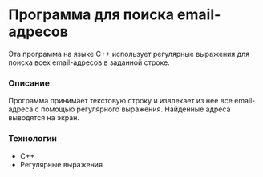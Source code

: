 # Программа для поиска email-адресов

Эта программа на языке C++ использует регулярные выражения для поиска всех email-адресов в заданной строке.

### Описание
Программа принимает текстовую строку и извлекает из нее все email-адреса с помощью регулярного выражения. Найденные адреса выводятся на экран.

### Технологии
- C++
- Регулярные выражения

